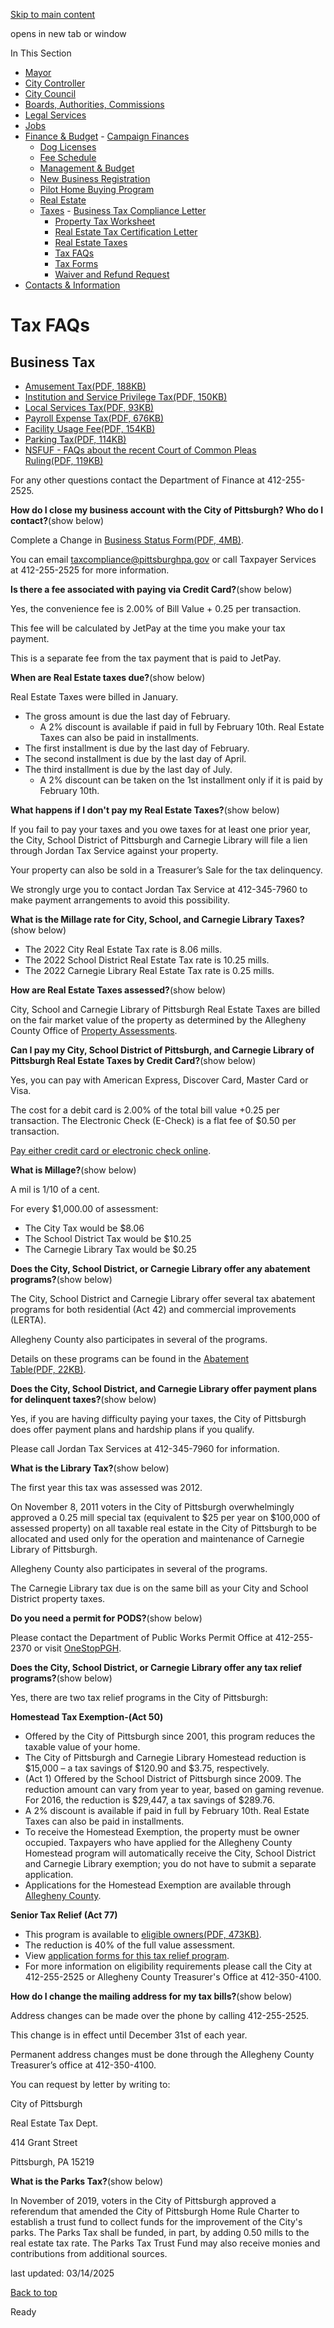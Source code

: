 [Skip to main content](https://www.pittsburghpa.gov/City-Government/Finance-Budget/Taxes/Tax-FAQs#main-content)

opens in new tab or window

In This Section

- [Mayor](https://www.pittsburghpa.gov/City-Government/Mayor)
- [City Controller](https://www.pittsburghpa.gov/City-Government/City-Controllers-Office)
- [City Council](https://www.pittsburghpa.gov/City-Government/City-Council)
- [Boards, Authorities, Commissions](https://www.pittsburghpa.gov/City-Government/Boards-Authorities-Commissions)
- [Legal Services](https://www.pittsburghpa.gov/City-Government/Legal-Services)
- [Jobs](https://www.pittsburghpa.gov/City-Government/Jobs)
- [Finance & Budget](https://www.pittsburghpa.gov/City-Government/Finance-Budget)  - [Campaign Finances](https://www.pittsburghpa.gov/City-Government/Finance-Budget/Campaign-Finances)
  - [Dog Licenses](https://www.pittsburghpa.gov/City-Government/Finance-Budget/Dog-Licenses)
  - [Fee Schedule](https://www.pittsburghpa.gov/City-Government/Finance-Budget/Finance-Fee-Schedule)
  - [Management & Budget](https://www.pittsburghpa.gov/City-Government/Finance-Budget/Management-Budget)
  - [New Business Registration](https://www.pittsburghpa.gov/City-Government/Finance-Budget/New-Business-Registration)
  - [Pilot Home Buying Program](https://www.pittsburghpa.gov/City-Government/Finance-Budget/Pilot-Home-Buying-Program)
  - [Real Estate](https://www.pittsburghpa.gov/City-Government/Finance-Budget/Real-Estate)
  - [Taxes](https://www.pittsburghpa.gov/City-Government/Finance-Budget/Taxes)    - [Business Tax Compliance Letter](https://www.pittsburghpa.gov/City-Government/Finance-Budget/Taxes/Business-Tax-Compliance-Letter)
    - [Property Tax Worksheet](https://www.pittsburghpa.gov/City-Government/Finance-Budget/Taxes/Property-Tax-Worksheet)
    - [Real Estate Tax Certification Letter](https://www.pittsburghpa.gov/City-Government/Finance-Budget/Taxes/Real-Estate-Tax-Certification-Letter)
    - [Real Estate Taxes](https://www.pittsburghpa.gov/City-Government/Finance-Budget/Taxes/Real-Estate-Taxes)
    - [Tax FAQs](https://www.pittsburghpa.gov/City-Government/Finance-Budget/Taxes/Tax-FAQs)
    - [Tax Forms](https://www.pittsburghpa.gov/City-Government/Finance-Budget/Taxes/Tax-Forms)
    - [Waiver and Refund Request](https://www.pittsburghpa.gov/City-Government/Finance-Budget/Taxes/Waiver-and-Refund-Request)
- [Contacts & Information](https://www.pittsburghpa.gov/City-Government/Contacts-Information)

# Tax FAQs

## Business Tax

- [Amusement Tax(PDF, 188KB)](https://www.pittsburghpa.gov/files/assets/city/v/1/finance/documents/tax-faqs/amusement_tax_2.pdf)
- [Institution and Service Privilege Tax(PDF, 150KB)](https://www.pittsburghpa.gov/files/assets/city/v/1/finance/documents/tax-faqs/isp_faq.pdf)
- [Local Services Tax(PDF, 93KB)](https://www.pittsburghpa.gov/files/assets/city/v/1/finance/documents/tax-faqs/2008_lst_faq.pdf)
- [Payroll Expense Tax(PDF, 676KB)](https://www.pittsburghpa.gov/files/assets/city/v/1/finance/documents/tax-faqs/7279_payroll_expense_tax_faqs.pdf)
- [Facility Usage Fee(PDF, 154KB)](https://www.pittsburghpa.gov/files/assets/city/v/1/finance/documents/tax-faqs/facility_usage_fee.pdf)
- [Parking Tax(PDF, 114KB)](https://www.pittsburghpa.gov/files/assets/city/v/1/finance/documents/tax-faqs/parking_tax.pdf)
- [NSFUF - FAQs about the recent Court of Common Pleas Ruling(PDF, 119KB)](https://www.pittsburghpa.gov/files/assets/city/v/1/finance/documents/tax-faqs/19938_faq_-_nsfuf_and_the_recent_court_of_common_pleas_ruling.pdf)

For any other questions contact the Department of Finance at 412-255-2525.

**How do I close my business account with the City of Pittsburgh? Who do I contact?**(show below)

Complete a Change in [Business Status Form(PDF, 4MB)](https://www.pittsburghpa.gov/files/assets/city/v/1/finance/documents/tax-faqs/change-in-business-status-form-04.2025.pdf "Change In Business Status Form 04.2025.pdf").

You can email [taxcompliance@pittsburghpa.gov](mailto:taxcompliance@pittsburghpa.gov) or call Taxpayer Services at 412-255-2525 for more information.

**Is there a fee associated with paying via Credit Card?**(show below)

Yes, the convenience fee is 2.00% of Bill Value + 0.25 per transaction.

This fee will be calculated by JetPay at the time you make your tax payment.

This is a separate fee from the tax payment that is paid to JetPay.

**When are Real Estate taxes due?**(show below)

Real Estate Taxes were billed in January.

- The gross amount is due the last day of February.
  - A 2% discount is available if paid in full by February 10th. Real Estate Taxes can also be paid in installments.
- The first installment is due by the last day of February.
- The second installment is due by the last day of April.
- The third installment is due by the last day of July.
  - A 2% discount can be taken on the 1st installment only if it is paid by February 10th.

**What happens if I don't pay my Real Estate Taxes?**(show below)

If you fail to pay your taxes and you owe taxes for at least one prior year, the City, School District of Pittsburgh and Carnegie Library will file a lien through Jordan Tax Service against your property.

Your property can also be sold in a Treasurer’s Sale for the tax delinquency.

We strongly urge you to contact Jordan Tax Service at 412-345-7960 to make payment arrangements to avoid this possibility.

**What is the Millage rate for City, School, and Carnegie Library Taxes?**(show below)

- The 2022 City Real Estate Tax rate is 8.06 mills.
- The 2022 School District Real Estate Tax rate is 10.25 mills.
- The 2022 Carnegie Library Real Estate Tax rate is 0.25 mills.

**How are Real Estate Taxes assessed?**(show below)

City, School and Carnegie Library of Pittsburgh Real Estate Taxes are billed on the fair market value of the property as determined by the Allegheny County Office of [Property Assessments](https://www.alleghenycounty.us/real-estate/property-assessments/index.aspx).

**Can I pay my City, School District of Pittsburgh, and Carnegie Library of Pittsburgh Real Estate Taxes by Credit Card?**(show below)

Yes, you can pay with American Express, Discover Card, Master Card or Visa.

The cost for a debit card is 2.00% of the total bill value +0.25 per transaction. The Electronic Check (E-Check) is a flat fee of $0.50 per transaction.

[Pay either credit card or electronic check online](https://magic.collectorsolutions.com/magic-ui/Login/pittsburgh).

**What is Millage?**(show below)

A mil is 1/10 of a cent.

For every $1,000.00 of assessment:

- The City Tax would be $8.06
- The School District Tax would be $10.25
- The Carnegie Library Tax would be $0.25

**Does the City, School District, or Carnegie Library offer any abatement programs?**(show below)

The City, School District and Carnegie Library offer several tax abatement programs for both residential (Act 42) and commercial improvements (LERTA).

Allegheny County also participates in several of the programs.

Details on these programs can be found in the [Abatement Table(PDF, 22KB)](https://www.pittsburghpa.gov/files/assets/city/v/1/finance/documents/tax-faqs/2521_2018_abatement_table_as_of_4-1-18.pdf).

**Does the City, School District, and Carnegie Library offer payment plans for delinquent taxes?**(show below)

Yes, if you are having difficulty paying your taxes, the City of Pittsburgh does offer payment plans and hardship plans if you qualify.

Please call Jordan Tax Services at 412-345-7960 for information.

**What is the Library Tax?**(show below)

The first year this tax was assessed was 2012.

On November 8, 2011 voters in the City of Pittsburgh overwhelmingly approved a 0.25 mill special tax (equivalent to $25 per year on $100,000 of assessed property) on all taxable real estate in the City of Pittsburgh to be allocated and used only for the operation and maintenance of Carnegie Library of Pittsburgh.

Allegheny County also participates in several of the programs.

The Carnegie Library tax due is on the same bill as your City and School District property taxes.

**Do you need a permit for PODS?**(show below)

Please contact the Department of Public Works Permit Office at 412-255-2370 or visit [OneStopPGH](https://onestoppgh.pittsburghpa.gov/pghprod/pub/lms/Login.aspx).

**Does the City, School District, or Carnegie Library offer any tax relief programs?**(show below)

Yes, there are two tax relief programs in the City of Pittsburgh:

**Homestead Tax Exemption-(Act 50)**

- Offered by the City of Pittsburgh since 2001, this program reduces the taxable value of your home.
- The City of Pittsburgh and Carnegie Library Homestead reduction is $15,000 – a tax savings of $120.90 and $3.75, respectively.
- (Act 1) Offered by the School District of Pittsburgh since 2009. The reduction amount can vary from year to year, based on gaming revenue. For 2016, the reduction is $29,447, a tax savings of $289.76.
- A 2% discount is available if paid in full by February 10th. Real Estate Taxes can also be paid in installments.
- To receive the Homestead Exemption, the property must be owner occupied. Taxpayers who have applied for the Allegheny County Homestead program will automatically receive the City, School District and Carnegie Library exemption; you do not have to submit a separate application.
- Applications for the Homestead Exemption are available through [Allegheny County](https://www.alleghenycounty.us/Services/Property-Assessment-and-Real-Estate/Tax-Abatements-and-Exemptions/HomesteadFarmstead-Exclusion-Act-50).

**Senior Tax Relief (Act 77)**

- This program is available to [eligible owners(PDF, 473KB)](https://www.pittsburghpa.gov/files/assets/city/v/1/finance/documents/tax-faqs/9690_act_77_eligible_owners.pdf).
- The reduction is 40% of the full value assessment.
- View [application forms for this tax relief program](https://alleghenycountytreasurer.us/real-estate-tax/real-estate-tax-2/).
- For more information on eligibility requirements please call the City at 412-255-2525 or Allegheny County Treasurer's Office at 412-350-4100.

**How do I change the mailing address for my tax bills?**(show below)

Address changes can be made over the phone by calling 412-255-2525.

This change is in effect until December 31st of each year.

Permanent address changes must be done through the Allegheny County Treasurer’s office at 412-350-4100.

You can request by letter by writing to:

City of Pittsburgh

Real Estate Tax Dept.

414 Grant Street

Pittsburgh, PA 15219

**What is the Parks Tax?**(show below)

In November of 2019, voters in the City of Pittsburgh approved a referendum that amended the City of Pittsburgh Home Rule Charter to establish a trust fund to collect funds for the improvement of the City's parks. The Parks Tax shall be funded, in part, by adding 0.50 mills to the real estate tax rate. The Parks Tax Trust Fund may also receive monies and contributions from additional sources.

last updated: 03/14/2025

[Back to top](https://www.pittsburghpa.gov/City-Government/Finance-Budget/Taxes/Tax-FAQs#body-top)

Ready
